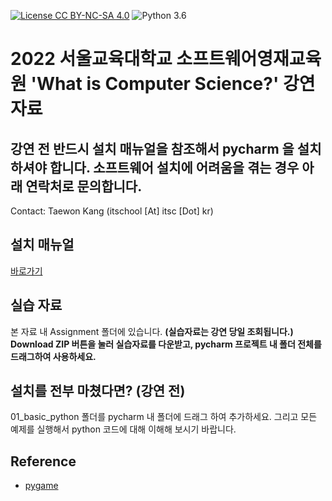 [![License CC BY-NC-SA 4.0](https://img.shields.io/badge/license-CC4.0-blue.svg)](https://raw.githubusercontent.com/NVIDIA/FastPhotoStyle/master/LICENSE.md)
![Python 3.6](https://img.shields.io/badge/python-3.6-green.svg)
# 2022 서울교육대학교 소프트웨어영재교육원 'What is Computer Science?' 강연 자료

## 강연 전 반드시 설치 매뉴얼을 참조해서 pycharm 을 설치하셔야 합니다. 소프트웨어 설치에 어려움을 겪는 경우 아래 연락처로 문의합니다.
Contact: Taewon Kang (itschool [At] itsc [Dot] kr)

## 설치 매뉴얼
[바로가기](https://github.com/itsss/2022_snue_lecture/blob/main/prerequisite_2022_snue.pdf)

## 실습 자료
본 자료 내 Assignment 폴더에 있습니다. **(실습자료는 강연 당일 조회됩니다.)**
**Download ZIP 버튼을 눌러 실습자료를 다운받고, pycharm 프로젝트 내 폴더 전체를 드래그하여 사용하세요.**

## 설치를 전부 마쳤다면? (강연 전)
01_basic_python 폴더를 pycharm 내 폴더에 드래그 하여 추가하세요. 그리고 모든 예제를 실행해서 python 코드에 대해 이해해 보시기 바랍니다.

## Reference
* [pygame](https://pygame.org/)
